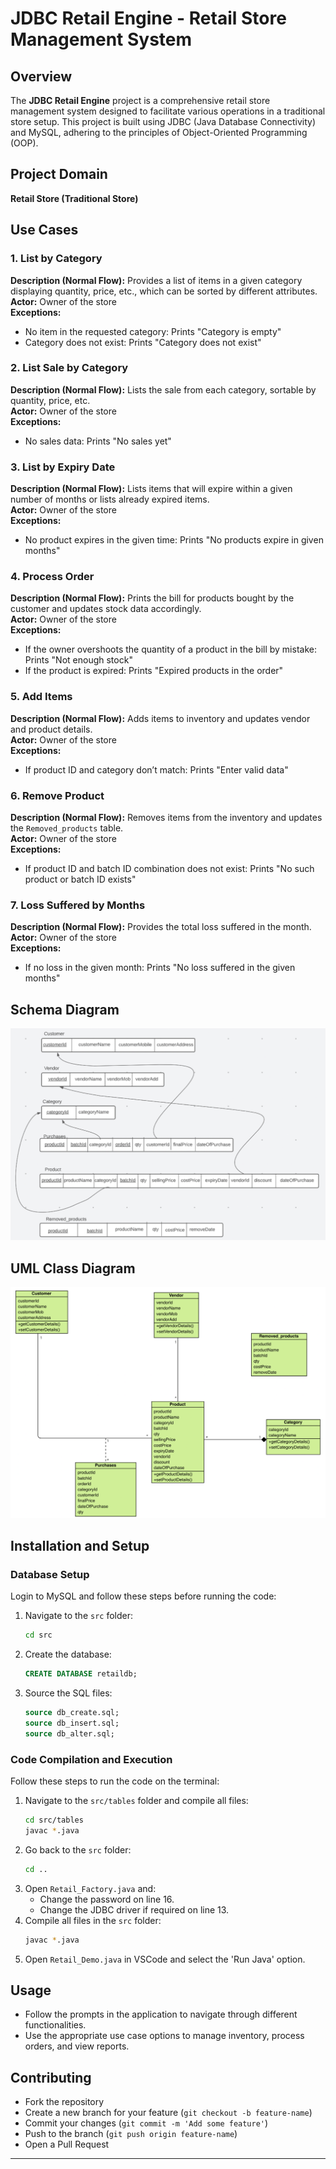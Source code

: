 # JDBC Retail Engine - Retail Store Management System

## Overview
The **JDBC Retail Engine** project is a comprehensive retail store management system designed to facilitate various operations in a traditional store setup. This project is built using JDBC (Java Database Connectivity) and MySQL, adhering to the principles of Object-Oriented Programming (OOP).

## Project Domain
**Retail Store (Traditional Store)**

## Use Cases

### 1. List by Category
**Description (Normal Flow):** Provides a list of items in a given category displaying quantity, price, etc., which can be sorted by different attributes.  
**Actor:** Owner of the store  
**Exceptions:**  
- No item in the requested category: Prints "Category is empty"
- Category does not exist: Prints "Category does not exist"

### 2. List Sale by Category
**Description (Normal Flow):** Lists the sale from each category, sortable by quantity, price, etc.  
**Actor:** Owner of the store  
**Exceptions:**  
- No sales data: Prints "No sales yet"

### 3. List by Expiry Date
**Description (Normal Flow):** Lists items that will expire within a given number of months or lists already expired items.  
**Actor:** Owner of the store  
**Exceptions:**  
- No product expires in the given time: Prints "No products expire in given months"

### 4. Process Order
**Description (Normal Flow):** Prints the bill for products bought by the customer and updates stock data accordingly.  
**Actor:** Owner of the store  
**Exceptions:**  
- If the owner overshoots the quantity of a product in the bill by mistake: Prints "Not enough stock"
- If the product is expired: Prints "Expired products in the order"

### 5. Add Items
**Description (Normal Flow):** Adds items to inventory and updates vendor and product details.  
**Actor:** Owner of the store  
**Exceptions:**  
- If product ID and category don’t match: Prints "Enter valid data"

### 6. Remove Product
**Description (Normal Flow):** Removes items from the inventory and updates the `Removed_products` table.  
**Actor:** Owner of the store  
**Exceptions:**  
- If product ID and batch ID combination does not exist: Prints "No such product or batch ID exists"

### 7. Loss Suffered by Months
**Description (Normal Flow):** Provides the total loss suffered in the month.  
**Actor:** Owner of the store  
**Exceptions:**  
- If no loss in the given month: Prints "No loss suffered in the given months"

## Schema Diagram
![Schema Diagram](images/schema_diagram.png)

## UML Class Diagram
![UML Class Diagram](images/uml_class_diagram.png)

## Installation and Setup

### Database Setup
Login to MySQL and follow these steps before running the code:

1. Navigate to the `src` folder:
    ```bash
    cd src
    ```
2. Create the database:
    ```sql
    CREATE DATABASE retaildb;
    ```
3. Source the SQL files:
    ```sql
    source db_create.sql;
    source db_insert.sql;
    source db_alter.sql;
    ```

### Code Compilation and Execution
Follow these steps to run the code on the terminal:

1. Navigate to the `src/tables` folder and compile all files:
    ```bash
    cd src/tables
    javac *.java
    ```
2. Go back to the `src` folder:
    ```bash
    cd ..
    ```
3. Open `Retail_Factory.java` and:
    - Change the password on line 16.
    - Change the JDBC driver if required on line 13.
4. Compile all files in the `src` folder:
    ```bash
    javac *.java
    ```
5. Open `Retail_Demo.java` in VSCode and select the 'Run Java' option.

## Usage
- Follow the prompts in the application to navigate through different functionalities.
- Use the appropriate use case options to manage inventory, process orders, and view reports.

## Contributing
- Fork the repository
- Create a new branch for your feature (`git checkout -b feature-name`)
- Commit your changes (`git commit -m 'Add some feature'`)
- Push to the branch (`git push origin feature-name`)
- Open a Pull Request

---
